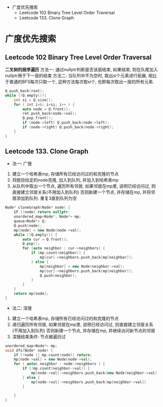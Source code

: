 
- 广度优先搜索
  - Leetcode 102 Binary Tree Level Order Traversal
  - Leetcode 133. Clone Graph


# 广度优先搜索

## Leetcode 102 Binary Tree Level Order Traversal
**二叉树的层序遍历**
方法一: 通过nullptr判断是否该层结束, 如果结束, 则在队尾加入nullptr用于下一层的结束
方法二: 当队列中不为空时, 取出si个元素进行拓展, 相比于普通的BFS每次只取一个, 这种方法每次取si个, 也即每次取出一层的所有元素.

```C++
Q.push_back(root);
while (!Q.empty()){
    int si = Q.size();
    for ( int i=0; i<si; i++ ) {
        auto node = Q.front();
        ret.push_back(node->val);
        Q.pop_front();
        if (node->left) Q.push_back(node->left);
        if (node->right) Q.push_back(node->right);
    }
}
```

## Leetcode 133. Clone Graph
- 法一: 广搜
1. 建立一个哈希表mp, 存储所有已经访问过的和克隆的节点
2. 将题目给定的node克隆, 加入到队列, 并加入到哈希表mp
3. 从队列中取出一个节点, 遍历所有邻居, 如果邻居在mp里, 说明已经访问过, 则直接建立邻居关系(不用加入到队列) 否则新建一个节点, 并存储在mp, 并将邻居添加到队列. 重复3直到队列为空
```cpp
Node* cloneGraph(Node* node) {
    if (!node) return nullptr;
    unordered_map<Node*, Node*> mp;
    queue<Node*> Q;
    Q.push(node);
    mp[node] = new Node(node->val);
    while (!Q.empty()) {
        auto cur = Q.front();
        Q.pop();
        for (auto neighbor : cur->neighbors) {
            if (mp.count(neighbor)) {
                mp[cur]->neighbors.push_back(mp[neighbor]);
            } else {
                mp[neighbor] = new Node(neighbor->val);
                mp[cur]->neighbors.push_back(mp[neighbor]);
                Q.push(neighbor);
            }
        }
    }
    return mp[node];
}
```
- 法二: 深搜
1. 建立一个哈希表mp, 存储所有已经访问过的和克隆的节点
2. 递归遍历所有邻居, 如果邻居在mp里, 说明已经访问过, 则直接建立邻居关系(不用加入到队列) 否则新建一个节点, 并存储在mp, 并继续访问新节点的邻居
3. 深搜结束条件: 节点被遍历过

```cpp
unordered_map<Node*> mp;
void dfs(Node* node) {
    if (!node || mp.count(node)) return;
    mp[node->val] = new Node(node->val);
    for ( auto& neighbor : node->neighbors ) {
        if (!mp.count(neighbor->val)) {
            mp[node->val]->neighbors.push_back(new Node(neighbor->val));
        } else {
            mp[node->val]->neighbors.push_back(mp[neighbor->val])
        }
        
    }
}

```



